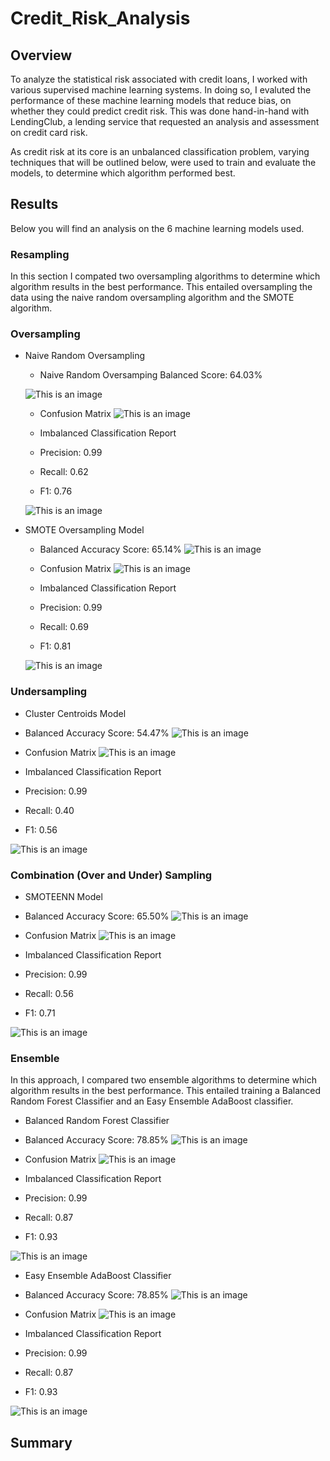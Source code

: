 # Credit_Risk_Analysis
## Overview
To analyze the statistical risk associated with credit loans, I worked with various supervised machine learning systems. In doing so, I evaluted the performance of these machine learning models that reduce bias, on whether they could predict credit risk. This was done hand-in-hand with LendingClub, a lending service that requested an analysis and assessment on credit card risk. 

As credit risk at its core is an unbalanced classification problem, varying techniques that will be outlined below, were used to train and evaluate the models, to determine which algorithm performed best. 

## Results
Below you will find an analysis on the 6 machine learning models used.

### Resampling
In this section I compated two oversampling algorithms to determine which algorithm results in the best performance. This entailed oversampling the data using the naive random oversampling algorithm and the SMOTE algorithm.

### Oversampling
- Naive Random Oversampling

  - Naive Random Oversamping Balanced Score: 64.03%
  
  ![This is an image]()
  
  
  - Confusion Matrix
  ![This is an image]()
  
  
  - Imbalanced Classification Report
  - Precision: 0.99
  - Recall: 0.62
  - F1: 0.76
  
  ![This is an image]()
  
  
- SMOTE Oversampling Model

  - Balanced Accuracy Score: 65.14%
  ![This is an image]()
  
  - Confusion Matrix
  ![This is an image]()
  
  
  - Imbalanced Classification Report
  - Precision: 0.99
  - Recall: 0.69
  - F1: 0.81

  ![This is an image]()
  
  
### Undersampling
- Cluster Centroids Model

 - Balanced Accuracy Score: 54.47%
 ![This is an image]()
 
 
 - Confusion Matrix
 ![This is an image]()
 
 
 - Imbalanced Classification Report
 - Precision: 0.99
 - Recall: 0.40
 - F1: 0.56

 ![This is an image]()
 
 
### Combination (Over and Under) Sampling
- SMOTEENN Model

- Balanced Accuracy Score: 65.50%
 ![This is an image]()
 
 
 - Confusion Matrix
 ![This is an image]()
 
 
 - Imbalanced Classification Report
 - Precision: 0.99
 - Recall: 0.56
 - F1: 0.71

 ![This is an image]()
 
 ### Ensemble
 In this approach, I compared two ensemble algorithms to determine which algorithm results in the best performance. This entailed training a Balanced Random Forest Classifier and an Easy Ensemble AdaBoost classifier.
 
- Balanced Random Forest Classifier
 
 - Balanced Accuracy Score: 78.85%
 ![This is an image]()
 
 
 - Confusion Matrix
 ![This is an image]()
 
 
 - Imbalanced Classification Report
 - Precision: 0.99
 - Recall: 0.87
 - F1: 0.93

 ![This is an image]()
 
- Easy Ensemble AdaBoost Classifier
 
 - Balanced Accuracy Score: 78.85%
 ![This is an image]()
 
 
 - Confusion Matrix
 ![This is an image]()
 
 
 - Imbalanced Classification Report
 - Precision: 0.99
 - Recall: 0.87
 - F1: 0.93

 ![This is an image]()
 
 ## Summary
 



